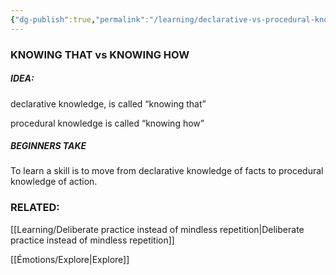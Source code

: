 ```yaml
---
{"dg-publish":true,"permalink":"/learning/declarative-vs-procedural-knowledge/"}
---
```


### KNOWING THAT vs KNOWING HOW
##### IDEA:
declarative knowledge, is called “knowing that”

procedural knowledge is called “knowing how”

##### BEGINNERS TAKE
To learn a skill is to move from declarative knowledge of facts to procedural knowledge of action.

### RELATED:
[[Learning/Deliberate practice instead of mindless repetition\|Deliberate practice instead of mindless repetition]]

[[Émotions/Explore\|Explore]]

